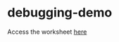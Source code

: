 # debugging-demo

Access the worksheet [here](https://docs.google.com/document/d/1eHjOdF80DsxhDAaDrkfW-AoHgauK1-KdBphkYkgzZXE/edit?usp=sharing)